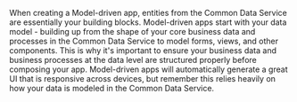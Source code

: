 When creating a Model-driven app, entities from the Common Data Service
are essentially your building blocks. Model-driven apps start with your
data model - building up from the shape of your core business data and
processes in the Common Data Service to model forms, views, and other
components. This is why it's important to ensure your business data
and business processes at the data level are structured properly before
composing your app. Model-driven apps will automatically generate a
great UI that is responsive across devices, but
remember this relies heavily on how your data is modeled in the Common
Data Service.

